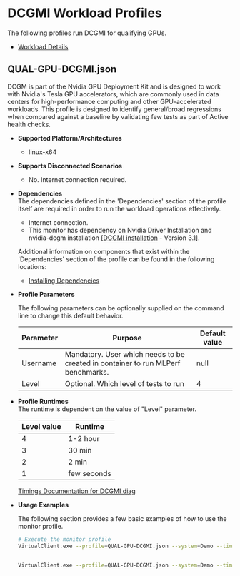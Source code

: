 # DCGMI Workload Profiles
The following profiles run DCGMI for qualifying GPUs.  

* [Workload Details](./dcgmi.md)  

## QUAL-GPU-DCGMI.json
DCGM is part of the Nvidia GPU Deployment Kit and is designed to work with Nvidia's Tesla GPU accelerators, which are commonly used in data centers for high-performance computing and other GPU-accelerated workloads.
This profile is designed to identify general/broad regressions when compared against a baseline by validating few tests as part of Active health checks.

* **Supported Platform/Architectures**
  * linux-x64

* **Supports Disconnected Scenarios**  
  * No. Internet connection required.

* **Dependencies**  
  The dependencies defined in the 'Dependencies' section of the profile itself are required in order to run the workload operations effectively.
  * Internet connection.
  * This monitor has dependency on Nvidia Driver Installation and nvidia-dcgm installation [[DCGMI installation](https://docs.nvidia.com/datacenter/dcgm/latest/user-guide/getting-started.html) - Version 3.1].

  Additional information on components that exist within the 'Dependencies' section of the profile can be found in the following locations:
  * [Installing Dependencies](https://microsoft.github.io/VirtualClient/docs/category/dependencies/)

* **Profile Parameters**

  The following parameters can be optionally supplied on the command line to change this default behavior.

  | Parameter  |Purpose                | Default value |
  |------------|--------------------------|---------------|
  |  Username  | Mandatory. User which needs to be created in container to run MLPerf benchmarks. | null  |
  | Level | Optional. Which level of tests to run | 4 |


* **Profile Runtimes**  
  The runtime is dependent on the value of "Level" parameter. 

   | Level value | Runtime |
   |-------------|---------|
   | 4           | 1-2 hour|
   | 3           | 30 min  |
   | 2           | 2 min   |
   | 1           | few seconds |
 
    [Timings Documentation for DCGMI diag](https://docs.nvidia.com/datacenter/dcgm/latest/user-guide/dcgm-diagnostics.html#run-levels-and-tests)

* **Usage Examples**

  The following section provides a few basic examples of how to use the monitor profile.

  ```bash
  # Execute the monitor profile
  VirtualClient.exe --profile=QUAL-GPU-DCGMI.json --system=Demo --timeout=1440 --packageStore="{BlobConnectionString|SAS Uri}"


  VirtualClient.exe --profile=QUAL-GPU-DCGMI.json --system=Demo --timeout=1440 --packageStore="{BlobConnectionString|SAS Uri}" --parameters=Level=1,,,User
  ```